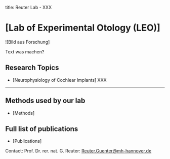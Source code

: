 title: Reuter Lab - XXX

# [Lab of Experimental Otology (LEO)]

![Bild aus Forschung]


Text was machen?



## Research Topics
-   [Neurophysiology of Cochlear Implants]
  XXX


---------------------
## Methods used by our lab
- [Methods]



## Full list of publications
- [Publications]




Contact: Prof. Dr. rer. nat. G. Reuter: <Reuter.Guenter@mh-hannover.de>
